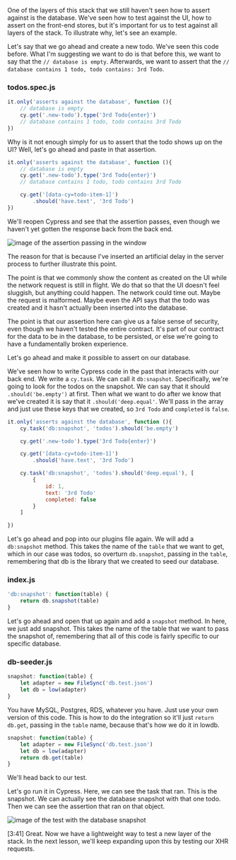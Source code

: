 One of the layers of this stack that we still haven't seen how to assert against is the database. We've seen how to test against the UI, how to assert on the front-end stores, but it's important for us to test against all layers of the stack. To illustrate why, let's see an example.

Let's say that we go ahead and create a new todo. We've seen this code before. What I'm suggesting we want to do is that before this, we want to say that the `// database is empty`. Afterwards, we want to assert that the `// database contains 1 todo, todo contains: 3rd Todo`.

### todos.spec.js
```js
it.only('asserts against the database', function (){
    // database is empty
    cy.get('.new-todo').type('3rd Todo{enter}')
    // database contains 1 todo, todo contains 3rd Todo
})
```

Why is it not enough simply for us to assert that the todo shows up on the UI? Well, let's go ahead and paste in that assertion. 

```js
it.only('asserts against the database', function (){
    // database is empty
    cy.get('.new-todo').type('3rd Todo{enter}')
    // database contains 1 todo, todo contains 3rd Todo

    cy.get('[data-cy=todo-item-1]')
        .should('have.text', '3rd Todo')
})
```

We'll reopen Cypress and see that the assertion passes, even though we haven't yet gotten the response back from the back end. 

![image of the assertion passing in the window](https://res.cloudinary.com/dg3gyk0gu/image/upload/v1559626682/transcript-images/17_cypress-assert-on-database-snapshots-in-cypress-pass.jpg)

The reason for that is because I've inserted an artificial delay in the server process to further illustrate this point.

The point is that we commonly show the content as created on the UI while the network request is still in flight. We do that so that the UI doesn't feel sluggish, but anything could happen. The network could time out. Maybe the request is malformed. Maybe even the API says that the todo was created and it hasn't actually been inserted into the database.

The point is that our assertion here can give us a false sense of security, even though we haven't tested the entire contract. It's part of our contract for the data to be in the database, to be persisted, or else we're going to have a fundamentally broken experience.

Let's go ahead and make it possible to assert on our database. 

We've seen how to write Cypress code in the past that interacts with our back end. We write a `cy.task`. We can call it `db:snapshot`. Specifically, we're going to look for the todos on the snapshot. We can say that it should `.should('be.empty')` at first. Then what we want to do after we know that we've created it is say that it `.should('deep.equal'`. We'll pass in the array and just use these keys that we created, so `3rd Todo` and `completed` is `false`.

```js
it.only('asserts against the database', function (){
    cy.task('db:snapshot', 'todos').should('be.empty')

    cy.get('.new-todo').type('3rd Todo{enter}')

    cy.get('[data-cy=todo-item-1]')
        .should('have.text', '3rd Todo')

    cy.task('db:snapshot', 'todos').should('deep.equal'), [
        {
            id: 1, 
            text: '3rd Todo'
            completed: false
        }
    ]

})
```

Let's go ahead and pop into our plugins file again. We will add a `db:snapshot` method. This takes the name of the `table` that we want to get, which in our case was todos, so overturn `db.snapshot`, passing in the `table`, remembering that db is the library that we created to seed our database.

### index.js
```js
'db:snapshot': function(table) {
    return db.snapshot(table)
}
```

Let's go ahead and open that up again and add a `snapshot` method. In here, we just add snapshot. This takes the name of the table that we want to pass the snapshot of, remembering that all of this code is fairly specific to our specific database.

### db-seeder.js
```js
snapshot: function(table) {
    let adapter = new FileSync('db.test.json')
    let db = low(adapter)
}
```

You have MySQL, Postgres, RDS, whatever you have. Just use your own version of this code. This is how to do the integration so it'll just `return db.get`, passing in the `table` name, because that's how we do it in lowdb. 

```js
snapshot: function(table) {
    let adapter = new FileSync('db.test.json')
    let db = low(adapter)
    return db.get(table)
}
```


We'll head back to our test.

Let's go run it in Cypress. Here, we can see the task that ran. This is the snapshot. We can actually see the database snapshot with that one todo. Then we can see the assertion that ran on that object.

![image of the test with the database snapshot](https://res.cloudinary.com/dg3gyk0gu/image/upload/v1559626681/transcript-images/17_cypress-assert-on-database-snapshots-in-cypress-passsnap.jpg)

[3:41] Great. Now we have a lightweight way to test a new layer of the stack. In the next lesson, we'll keep expanding upon this by testing our XHR requests.
